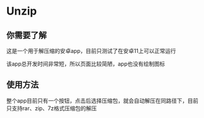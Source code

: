 # Unzip
## 你需要了解
这是一个用于解压缩的安卓app，目前只测试了在安卓11上可以正常运行

该app总开发时间非常短，所以页面比较简陋，app也没有绘制图标

## 使用方法
整个app目前只有一个按钮，点击后选择压缩包，就会自动解压在同路径下，目前只支持rar、zip、7z格式压缩包的解压
